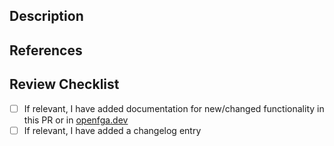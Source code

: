 <!-- Thanks for opening a PR!  Here are some quick tips for you:
If this is your first time contributing, [read our Contributing Guidelines](https://github.com/openfga/openfga/blob/main/CONTRIBUTING.md) to learn how to create an acceptable PR for this repo.
By submitting a PR to this repository, you agree to the terms within the [OpenFGA Code of Conduct](https://github.com/openfga/openfga/blob/main/CODE_OF_CONDUCT.md)

If your PR is under active development, please submit it as a "draft". Once it's ready, open it up for review.
-->

## Description
<!-- Please provide a detailed description of the changes here -->

## References
<!-- Provide a list of any applicable references here (Github Issue, [OpenFGA RFC](https://github.com/openfga/rfcs), other PRs, etc..) -->

## Review Checklist
- [ ] If relevant, I have added documentation for new/changed functionality in this PR or in [openfga.dev](https://github.com/openfga/openfga.dev)
- [ ] If relevant, I have added a changelog entry

